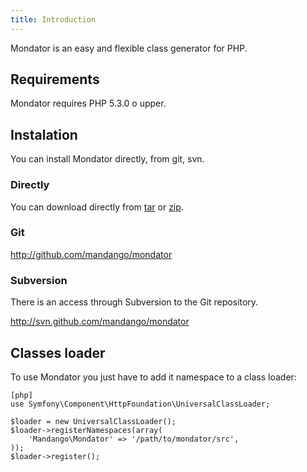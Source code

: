 ```yaml
---
title: Introduction
---
```


Mondator is an easy and flexible class generator for PHP.

Requirements
------------

Mondator requires PHP 5.3.0 o upper.

Instalation
-----------

You can install Mondator directly, from git, svn.

### Directly

You can download directly from [tar](http://github.com/mandango/mondator/tarball/master)
or [zip](http://github.com/mandango/mondator/zipball/master).

### Git

http://github.com/mandango/mondator

### Subversion

There is an access through Subversion to the Git repository.

http://svn.github.com/mandango/mondator

Classes loader
--------------

To use Mondator you just have to add it namespace to a class loader:

    [php]
    use Symfony\Component\HttpFoundation\UniversalClassLoader;

    $loader = new UniversalClassLoader();
    $loader->registerNamespaces(array(
        'Mandango\Mondator' => '/path/to/mondator/src',
    ));
    $loader->register();